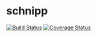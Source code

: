# schnipp
[![Build Status](https://travis-ci.org/otbe/schnipp.svg?branch=master)](https://travis-ci.org/otbe/schnipp)
[![Coverage Status](https://coveralls.io/repos/github/otbe/schnipp/badge.svg)](https://coveralls.io/github/otbe/schnipp)